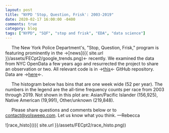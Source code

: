 ```yaml
---
layout: post
title: "NYPD 'Stop, Question, Frisk': 2003-2019"
date: 2020-02-17 16:00:00 -0400
comments: true
category: blog
tags: ["NYPD", "SQF", "stop and frisk", "EDA", "data science"]
---
```

&nbsp;&nbsp;&nbsp;&nbsp;&nbsp;The New York Police Department's, "Stop, Question, Frisk," program is featuring prominently in the &#8594;[news]({{ site.url }}/assets/FECpt2/google_trends.png)&#8592; recently. We examined the data from NYC OpenData a few years ago and resurrected the project to share an observation or two. All relevant code is in &#8594;[this](https://github.com/volsweep/volsweep.github.io/tree/master/projects/NYPD/SQF)&#8592; GitHub repository. Data are &#8594;[here](http://www1.nyc.gov/site/nypd/stats/reports-analysis/stopfrisk.page)&#8592;.

&nbsp;&nbsp;&nbsp;&nbsp;&nbsp;The histogram below has bins that are one week wide (52 per year).  The numbers in the legend are the all-time frequency counts per race from 2003 through 2019. Not shown in this plot are: Asian/Pacific Islander (156,925), Native American (19,991), Other/unknown (219,848).

&nbsp;&nbsp;&nbsp;&nbsp;&nbsp;Please share questions and comments below or to contact@volsweep.com.  Let us know what you think.  &#8212;Rebecca

![race_histo](({{ site.url }}/assets/FECpt2/race_histo.png))
